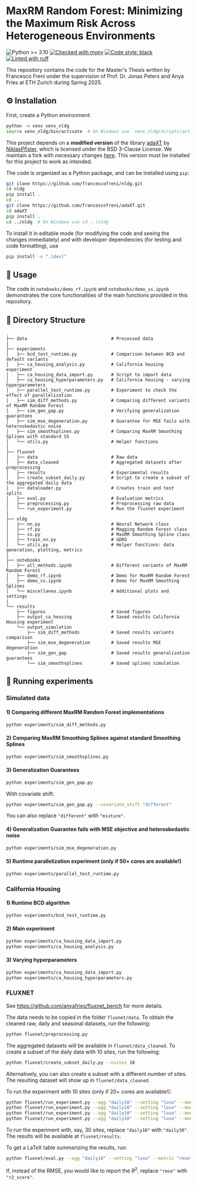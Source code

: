 <h1>MaxRM Random Forest: Minimizing the Maximum Risk Across Heterogeneous Environments</h1>
<p>
<img src="https://img.shields.io/badge/python-≥3.10-blue" alt="Python >= 3.10">
<a href="https://github.com/python/mypy"><img src="https://img.shields.io/badge/mypy-checked-2b507e" alt="Checked with mypy"></a>
<a href="https://github.com/psf/black"><img src="https://img.shields.io/badge/code%20style-black-000000.svg" alt="Code style: black"></a>
<a href="https://github.com/astral-sh/ruff"><img src="https://img.shields.io/endpoint?url=https://raw.githubusercontent.com/astral-sh/ruff/main/assets/badge/v2.json" alt="Linted with ruff"></a>
</p>


This repository contains the code for the Master's Thesis written by Francesco Freni under the supervision of Prof. Dr. Jonas Peters and Anya Fries at ETH Zurich during Spring 2025.


## ⚙️ Installation

First, create a Python environment:
```bash
python -m venv venv_nldg
source venv_nldg/bin/activate  # On Windows use `venv_nldg\Scripts\activate`
```

This project depends on a **modified version** of the library [adaXT](https://github.com/NiklasPfister/adaXT) by [NiklasPfister](https://github.com/NiklasPfister), which is licensed under the BSD 3-Clause License.
We maintain a fork with necessary changes [here](https://github.com/francescofreni/adaXT). This version must be installed for this project to work as intended.

The code is organized as a Python package, and can be installed using `pip`:
```bash
git clone https://github.com/francescofreni/nldg.git
cd nldg
pip install .
cd ..
git clone https://github.com/francescofreni/adaXT.git
cd adaXT
pip install .
cd ../nldg  # On Windows use cd ..\nldg
```
To install it in editable mode (for modifying the code and seeing the changes immediately) and with developer dependencies (for testing and code formatting), use

```bash
pip install -e ".[dev]"
```


## 🚀 Usage
The code in `notebooks/demo_rf.ipynb` and `notebooks/demo_ss.ipynb` demonstrates the core functionalities of the main functions provided in this repository.


## 📁 Directory Structure
```plaintext
.
├── data                                # Processed data
|
├── experiments 
│   ├── bcd_test_runtime.py             # Comparison between BCD and default variants
│   ├── ca_housing_analysis.py          # California housing experiment
│   ├── ca_housing_data_import.py       # Script to import data
│   ├── ca_housing_hyperparameters.py   # California housing - varying hyperparameters
│   ├── parallel_test_runtime.py        # Experiment to check the effect of parallelization
│   ├── sim_diff_methods.py             # Comparing different variants of MaxRM Random Forest
│   ├── sim_gen_gap.py                  # Verifying generalization guarantees
│   ├── sim_mse_degeneration.py         # Guarantee for MSE fails with heteroskedastic noise
│   ├── sim_smoothsplines.py            # Comparing MaxRM Smoothing Splines with standard SS
│   └── utils.py                        # Helper functions
|
├── fluxnet
│   ├── data                            # Raw data
│   ├── data_cleaned                    # Aggregated datasets after preprocessing 
│   ├── results                         # Experimental results
│   ├── create_subset_daily.py          # Script to create a subset of the aggregated daily data
│   ├── dataloader.py                   # Creates train and test splits
│   ├── eval.py                         # Evaluation metrics
│   ├── preprocessing.py                # Preprocessing raw data
│   └── run_experiment.py               # Run the fluxnet experiment
|
├── nldg           
│   ├── nn.py                           # Neural Network class
│   ├── rf.py                           # Magging Random Forest class
│   ├── ss.py                           # MaxRM Smoothing Spline class
│   ├── train_nn.py                     # GDRO
│   └── utils.py                        # Helper functions: data generation, plotting, metrics
|
├── notebooks
│   ├── all_methods.ipynb               # Different variants of MaxRM Random Forest        
│   ├── demo_rf.ipynb                   # Demo for MaxRM Random Forest
│   ├── demo_ss.ipynb                   # Demo for MaxRM Smoothing Splines
│   └── miscellanea.ipynb               # Additional plots and settings
|
└── results
    ├── figures                         # Saved figures
    ├── output_ca_housing               # Saved results California Housing experiment
    └── output_simulation
        ├── sim_diff_methods            # Saved results variants comparison
        ├── sim_mse_degeneration        # Saved results MSE degeneration
        ├── sim_gen_gap                 # Saved results generalization guarantees
        └── sim_smoothsplines           # Saved splines simulation
```


## 🧪 Running experiments

### Simulated data

#### 1) Comparing different MaxRM Random Forest implementations
```bash
python experiments/sim_diff_methods.py
```

#### 2) Comparing MaxRM Smoothing Splines against standard Smoothing Splines
```bash
python experiments/sim_smoothsplines.py
```

#### 3) Generalization Guarantees
```bash
python experiments/sim_gen_gap.py
```
With covariate shift:
```bash
python experiments/sim_gen_gap.py --covariate_shift "different"
```
You can also replace `"different"` with `"mixture"`.

#### 4) Generalization Guarantee fails with MSE objective and heteroskedastic noise
```bash
python experiments/sim_mse_degeneration.py
```

#### 5) Runtime parallelization experiment (only if $50$+ cores are available!)
```bash
python experiments/parallel_test_runtime.py
```

### California Housing

#### 1) Runtime BCD algorithm
```bash
python experiments/bcd_test_runtime.py
```

#### 2) Main experiment
```bash
python experiments/ca_housing_data_import.py
python experiments/ca_housing_analysis.py
```

#### 3) Varying hyperparameters
```bash
python experiments/ca_housing_data_import.py
python experiments/ca_housing_hyperparameters.py
```

### FLUXNET
See https://github.com/anyafries/fluxnet_bench for more details.

The data needs to be copied in the folder `fluxnet/data`. To obtain the cleaned raw, daily and seasonal datasets, run the following:
```bash
python fluxnet/preprocessing.py
```
The aggregated datasets will be available in `fluxnet/data_cleaned`. To create a subset of the daily data with $10$ sites, run the following:
```bash
python fluxnet/create_subset_daily.py --nsites 10
```
Alternatively, you can also create a subset with a different number of sites. The resulting dataset will show up in `fluxnet/data_cleaned`.

To run the experiment with $10$ sites (only if $20$+ cores are available!):
```bash
python fluxnet/run_experiment.py --agg "daily10" --setting "loso" --model_name "rf"
python fluxnet/run_experiment.py --agg "daily10" --setting "loso" --model_name "rf" --method "maxrm" --risk "mse"
python fluxnet/run_experiment.py --agg "daily10" --setting "loso" --model_name "rf" --method "maxrm" --risk "reward"
python fluxnet/run_experiment.py --agg "daily10" --setting "loso" --model_name "rf" --method "maxrm" --risk "regret"
```
To run the experiment with, say, $30$ sites, replace `"daily10"` with `"daily30"`. The results will be available at `fluxnet/results`. 

To get a LaTeX table summarizing the results, run:
```bash
python fluxnet/eval.py --agg "daily10" --setting "loso" --metric "rmse"
```
If, instead of the RMSE, you would like to report the $R^2$, replace `"rmse"` with `"r2_score"`.

[//]: # (## 📚 Documentation)

[//]: # ()
[//]: # (As of now, the code does not have explicit documentation, but the code is heavily commented and should be easy to understand. )

[//]: # (The code is also automatically formatted using `black`, linted with `ruff`, and type-checked with `mypy`.)